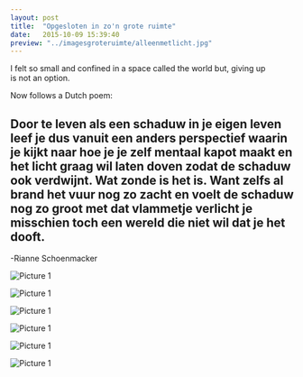 ```yaml
---
layout: post
title:  "Opgesloten in zo'n grote ruimte"
date:   2015-10-09 15:39:40
preview: "../imagesgroteruimte/alleenmetlicht.jpg"
---
```




I felt so small and confined in a space called the world but, giving up is not an option.



Now follows a Dutch poem:

Door te leven als een schaduw in je eigen
leven leef je dus vanuit een anders
perspectief waarin je kijkt naar hoe je je zelf
mentaal kapot maakt en het licht graag wil
laten doven zodat de schaduw ook verdwijnt.
Wat zonde is het is. Want zelfs al brand het
vuur nog zo zacht en voelt de schaduw nog
zo groot met dat vlammetje verlicht je
misschien toch een wereld die niet wil dat je
het dooft.
-
-Rianne Schoenmacker

![Picture 1](../../../../images/imagesgroteruimte/lichtdraai.jpg)

![Picture 1](../../../../images/imagesgroteruimte/lichtwitrood.jpg)

![Picture 1](../../../../images/imagesgroteruimte/lichtgroen.jpg)

![Picture 1](../../../../images/imagesgroteruimte/lichtroodwit.jpg)

![Picture 1](../../../../images/imagesgroteruimte/lichtstip.jpg)

![Picture 1](../../../../images/imagesgroteruimte/lichtwit.jpg)
